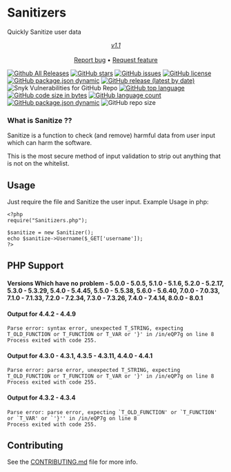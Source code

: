 # Sanitizers
Quickly Sanitize user data

<p align="center">
  <i><u>v1.1</u></i>
  <br><br>
    <a href="https://github.com/PuneetGopinath/Sanitizers/issues/new?template=bug_report.md">Report bug</a> • 
    <a href="https://github.com/PuneetGopinath/Sanitizers/issues/new?template=feature_request.md">Request feature</a>
</p>

[![Github All Releases](https://img.shields.io/github/downloads/PuneetGopinath/Sanitizers/total.svg)]()
[![GitHub stars](https://img.shields.io/github/stars/PuneetGopinath/Sanitizers)](https://github.com/PuneetGopinath/Sanitizers/stargazers)
[![GitHub issues](https://img.shields.io/github/issues/PuneetGopinath/Sanitizers)](https://github.com/PuneetGopinath/Sanitizers/issues)
[![GitHub license](https://img.shields.io/github/license/PuneetGopinath/Sanitizers)](https://github.com/PuneetGopinath/Sanitizers/blob/main/LICENSE)
[![GitHub package.json dynamic](https://img.shields.io/github/package-json/description/PuneetGopinath/Sanitizers)]()
[![GitHub release (latest by date)](https://img.shields.io/github/v/release/PuneetGopinath/Sanitizers)]()
![Snyk Vulnerabilities for GitHub Repo](https://img.shields.io/snyk/vulnerabilities/github/PuneetGopinath/Sanitizers)
[![GitHub top language](https://img.shields.io/github/languages/top/PuneetGopinath/Sanitizers)]()
[![GitHub code size in bytes](https://img.shields.io/github/languages/code-size/PuneetGopinath/Sanitizers)]()
[![GitHub language count](https://img.shields.io/github/languages/count/PuneetGopinath/Sanitizers)]()
[![GitHub package.json dynamic](https://img.shields.io/github/package-json/keywords/PuneetGopinath/Sanitizers)]()
![GitHub repo size](https://img.shields.io/github/repo-size/PuneetGopinath/Sanitizers)

### What is Sanitize ??
Sanitize is a function to check (and remove) harmful data from user input which can harm the software.

This is the most secure method of input validation to strip out anything that is not on the whitelist.

## Usage
Just require the file and Sanitize the user input.
Example Usage in php:

    <?php
    require("Sanitizers.php");

    $sanitize = new Sanitizer();
    echo $sanitize->Username($_GET['username']);
    ?>

## PHP Support
#### Versions Which have no problem - 5.0.0 - 5.0.5, 5.1.0 - 5.1.6, 5.2.0 - 5.2.17, 5.3.0 - 5.3.29, 5.4.0 - 5.4.45, 5.5.0 - 5.5.38, 5.6.0 - 5.6.40, 7.0.0 - 7.0.33, 7.1.0 - 7.1.33, 7.2.0 - 7.2.34, 7.3.0 - 7.3.26, 7.4.0 - 7.4.14, 8.0.0 - 8.0.1

#### Output for 4.4.2 - 4.4.9
    Parse error: syntax error, unexpected T_STRING, expecting T_OLD_FUNCTION or T_FUNCTION or T_VAR or '}' in /in/eQP7g on line 8
    Process exited with code 255.

#### Output for 4.3.0 - 4.3.1, 4.3.5 - 4.3.11, 4.4.0 - 4.4.1
    Parse error: parse error, unexpected T_STRING, expecting T_OLD_FUNCTION or T_FUNCTION or T_VAR or '}' in /in/eQP7g on line 8
    Process exited with code 255.

#### Output for 4.3.2 - 4.3.4
    Parse error: parse error, expecting `T_OLD_FUNCTION' or `T_FUNCTION' or `T_VAR' or `'}'' in /in/eQP7g on line 8
    Process exited with code 255.

## Contributing
See the [CONTRIBUTING.md](https://github.com/PuneetGopinath/Sanitizers/tree/main/.github/CONTRIBUTING.md) file for more info.

